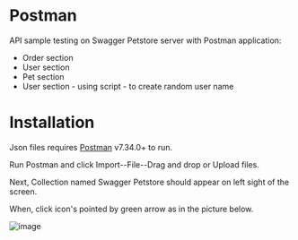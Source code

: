 # Postman

API sample testing on Swagger Petstore server with Postman application:
- Order section
- User section
- Pet section
- User section - using script - to create random user name


# Installation

Json files requires [Postman](https://www.postman.com/downloads/) v7.34.0+ to run.


Run Postman and click Import--File--Drag and drop or Upload files.



Next, Collection named Swagger Petstore should appear on left sight of the screen.



When, click icon's pointed by green arrow as in the picture below.

![image](https://drive.google.com/uc?export=view&id=1xLg7TzU8s3_3NbZKtMdCdJs6hRMUUR7z)
